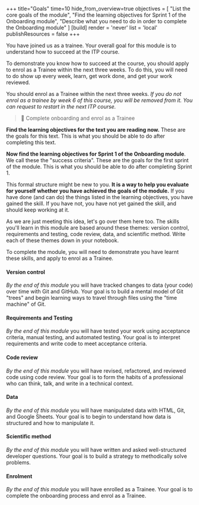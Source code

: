 +++
title="Goals"
time=10
hide_from_overview=true
objectives = [
  "List the core goals of the module",
  "Find the learning objectives for Sprint 1 of the Onboarding module",
  "Describe what you need to do in order to complete the Onboarding module"
]
[build]
  render = 'never'
  list = 'local'
  publishResources = false
+++

You have joined us as a trainee. Your overall goal for this module is to understand how to succeed at the ITP course.

To demonstrate you know how to succeed at the course, you should apply to enrol as a Trainee within the next three weeks. To do this, you will need to do show up every week, learn, get work done, and get your work reviewed.

You should enrol as a Trainee within the next three weeks. _If you do not enrol as a trainee by week 6 of this course, you will be removed from it. You can request to restart in the next ITP course._

> 🎯 Complete onboarding and enrol as a Trainee

**Find the learning objectives for the text you are reading now.** These are the goals for this text. This is what you should be able to do after completing this text.

**Now find the learning objectives for Sprint 1 of the Onboarding module**. We call these the "success criteria". These are the goals for the first sprint of the module. This is what you should be able to do after completing Sprint 1.

This formal structure might be new to you. **It is a way to help you evaluate for yourself whether you have achieved the goals of the module.** If you have done (and can do) the things listed in the learning objectives, you have gained the skill. If you have not, you have not yet gained the skill, and should keep working at it.

As we are just meeting this idea, let's go over them here too. The skills you'll learn in this module are based around these themes: version control, requirements and testing, code review, data, and scientific method. Write each of these themes down in your notebook.

To complete the module, you will need to demonstrate you have learnt these skills, and apply to enrol as a Trainee.

#### Version control

_By the end of this module_ you will have tracked changes to data (your code) over time with Git and GitHub. Your goal is to build a mental model of Git "trees" and begin learning ways to travel through files using the "time machine" of Git.

#### Requirements and Testing

_By the end of this module_ you will have tested your work using acceptance criteria, manual testing, and automated testing. Your goal is to interpret requirements and write code to meet acceptance criteria.

#### Code review

_By the end of this module_ you will have revised, refactored, and reviewed code using code review. Your goal is to form the habits of a professional who can think, talk, and write in a technical context.

#### Data

_By the end of this module_ you will have manipulated data with HTML, Git, and Google Sheets. Your goal is to begin to understand how data is structured and how to manipulate it.

#### Scientific method

_By the end of this module_ you will have written and asked well-structured developer questions. Your goal is to build a strategy to methodically solve problems.

#### Enrolment

_By the end of this module_ you will have enrolled as a Trainee. Your goal is to complete the onboarding process and enrol as a Trainee.
